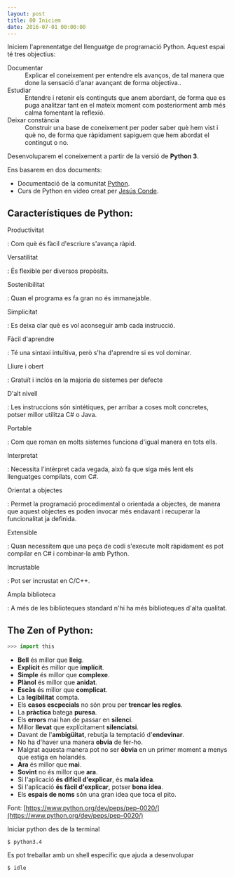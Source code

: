 ```yaml
---
layout: post
title: 00 Iniciem
date: 2016-07-01 00:00:00
---
```



Iniciem l'aprenentatge del llenguatge de programació Python. Aquest espai té tres objectius:

<dl class="faq">
 <dt>Documentar</dt>
 <dd>Explicar el coneixement per entendre els avanços, de tal manera que done la sensació d'anar avançant de forma objectiva..</dd>
 <dt>Estudiar</dt>
 <dd>Entendre i retenir els continguts que anem abordant, de forma que es puga analitzar tant en el mateix moment com posteriorment amb més calma fomentant la reflexió.</dd>
 <dt>Deixar constància</dt>
 <dd>Construir una base de coneixement per poder saber què hem vist i què no, de forma que ràpidament sapiguem que hem abordat el contingut o no.</dd>
</dl>

Desenvoluparem el coneixement a partir de la versió de **Python 3**.

Ens basarem en dos documents:

- Documentació de la comunitat [Python](https://docs.python.org/3/tutorial/index.html).
- Curs de Python en video creat per [Jesús Conde](https://www.youtube.com/watch?v=qsHEAW6wqks).


## Característiques de Python:

Productivitat

: Com què és fàcil d'escriure s'avança ràpid.

Versatilitat

: És flexible per diversos propòsits.

Sostenibilitat

: Quan el programa es fa gran no és immanejable.

Simplicitat

: Es deixa clar què es vol aconseguir amb cada instrucció.

Fàcil d'aprendre

: Té una sintaxi intuïtiva, però s'ha d'aprendre si es vol dominar.

Lliure i obert

: Gratuït i inclós en la majoria de sistemes per defecte

D'alt nivell

: Les instruccions són sintétiques, per arribar a coses molt concretes, potser millor utilitza C# o Java.

Portable

: Com que roman en molts sistemes funciona d'igual manera en tots ells.

Interpretat

: Necessita l'intèrpret cada vegada, això fa que siga més lent els llenguatges compilats, com C#.

Orientat a objectes

: Permet la programació procedimental o orientada a objectes, de manera que aquest objectes es poden invocar més endavant i recuperar la funcionalitat ja definida.

Extensible

: Quan necessitem que una peça de codi s'execute molt ràpidament es pot compilar en C# i combinar-la amb Python.

Incrustable

: Pot ser incrustat en C/C++.

Ampla biblioteca

: A més de les biblioteques standard n'hi ha més biblioteques d'alta qualitat.


## The Zen of Python:

```python
>>> import this
```


- **Bell** és millor que **lleig**.
- **Explícit** és millor que **implícit**.
- **Simple** és millor que **complexe**.
- **Plànol** és millor que **anidat**.
- **Escàs** és millor que **complicat**.
- La **legibilitat** compta.
- Els **casos escpecials** no són prou per **trencar les regles**.
- La **pràctica** batega **puresa**.
- Els **errors** mai han de passar en **silenci**.
- Millor **llevat** que explícitament **silenciatsi**.
- Davant de l'**ambigüitat**, rebutja la temptació d'**endevinar**.
- No ha d'haver una manera **obvia** de fer-ho.
- Malgrat aquesta manera pot no ser **òbvia** en un primer moment a menys que estiga en holandés.
- **Ara** és millor que **mai**.
- **Sovint** no és millor que **ara**.
- Si l'aplicació **és difícil d'explicar**, és **mala idea**.
- Si l'aplicació **és fàcil d'explicar**, potser **bona idea**.
- Els **espais de noms** són una gran idea que toca el pito.

Font: [https://www.python.org/dev/peps/pep-0020/](https://www.python.org/dev/peps/pep-0020/)

Iniciar python des de la terminal

	$ python3.4

Es pot treballar amb un shell específic que ajuda a desenvolupar

	$ idle


